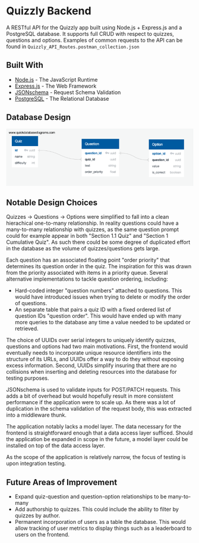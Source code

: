 # Quizzly Backend

A RESTful API for the Quizzly app built using Node.js + Express.js and a PostgreSQL database. It supports full CRUD with respect to quizzes, questions and options. Examples of common requests to the API can be found in `Quizzly_API_Routes.postman_collection.json`

## Built With

- [Node.js](https://nodejs.org/en/) - The JavaScript Runtime
- [Express.js](https://expressjs.com/) - The Web Framework
- [JSONschema](https://jsonschema.net/home) - Request Schema Validation
- [PostgreSQL](https://www.postgresql.org/) - The Relational Database

## Database Design

![db_schema](quizzly_api_db_diagram.png)

## Notable Design Choices

Quizzes -> Questions -> Options were simplified to fall into a clean hierachical one-to-many relationship. In reality questions could have a many-to-many relationship with quizzes, as the same question prompt could for example appear in both "Section 1.1 Quiz" and "Section 1 Cumulative Quiz". As such there could be some degree of duplicated effort in the database as the volume of quizzes/questions gets large.

Each question has an associated floating point "order priority" that determines its question order in the quiz. The inspiration for this was drawn from the priority associated with items in a priority queue. Several alternative implementations to tackle question ordering, including:

- Hard-coded integer "question numbers" attached to questions. This would have introduced issues when trying to delete or modify the order of questions.
- An separate table that pairs a quiz ID with a fixed ordered list of question IDs "question order". This would have ended up with many more queries to the database any time a value needed to be updated or retrieved.

The choice of UUIDs over serial integers to uniquely identify quizzes, questions and options had two main motivations. First, the frontend would eventually needs to incorporate unique resource identifiers into the structure of its URLs, and UUIDs offer a way to do they without exposing excess information. Second, UUIDs simplify insuring that there are no collisions when inserting and deleting resources into the database for testing purposes.

JSONschema is used to validate inputs for POST/PATCH requests. This adds a bit of overhead but would hopefully result in more consistent performance if the application were to scale up. As there was a lot of duplication in the schema validation of the request body, this was extracted into a middleware thunk.

The application notably lacks a model layer. The data necessary for the frontend is straightforward enough that a data access layer sufficed. Should the application be expanded in scope in the future, a model layer could be installed on top of the data access layer.

As the scope of the application is relatively narrow, the focus of testing is upon integration testing.

## Future Areas of Improvement

- Expand quiz-question and question-option relationships to be many-to-many
- Add authorship to quizzes. This could include the ability to filter by quizzes by author.
- Permanent incorporation of users as a table the database. This would allow tracking of user metrics to display things such as a leaderboard to users on the frontend.
